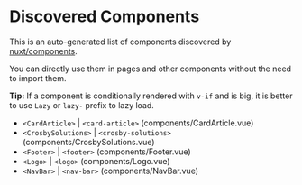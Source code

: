 # Discovered Components

This is an auto-generated list of components discovered by [nuxt/components](https://github.com/nuxt/components).

You can directly use them in pages and other components without the need to import them.

**Tip:** If a component is conditionally rendered with `v-if` and is big, it is better to use `Lazy` or `lazy-` prefix to lazy load.

- `<CardArticle>` | `<card-article>` (components/CardArticle.vue)
- `<CrosbySolutions>` | `<crosby-solutions>` (components/CrosbySolutions.vue)
- `<Footer>` | `<footer>` (components/Footer.vue)
- `<Logo>` | `<logo>` (components/Logo.vue)
- `<NavBar>` | `<nav-bar>` (components/NavBar.vue)
